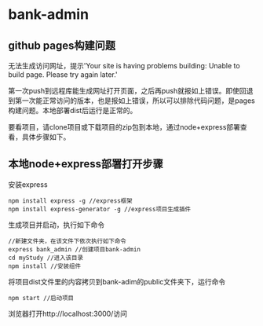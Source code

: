 # bank-admin

## github pages构建问题
无法生成访问网址，提示'Your site is having problems building: Unable to build page. Please try again later.'

第一次push到远程库能生成网址打开页面，之后再push就报如上错误。即使回退到第一次能正常访问的版本，也是报如上错误，所以可以排除代码问题，是pages构建问题。本地部署dist后运行是正常的。

要看项目，请clone项目或下载项目的zip包到本地，通过node+express部署查看，具体步骤如下。

## 本地node+express部署打开步骤

安装express
```
npm install express -g //express框架
npm install express-generator -g //express项目生成插件
``` 
生成项目并启动，执行如下命令
```
//新建文件夹，在该文件下依次执行如下命令
express bank_admin //创建项目bank-admin
cd myStudy //进入该目录
npm install //安装组件 
```
将项目dist文件里的内容拷贝到bank-adim的public文件夹下，运行命令
```
npm start //启动项目
```

浏览器打开http://localhost:3000/访问
